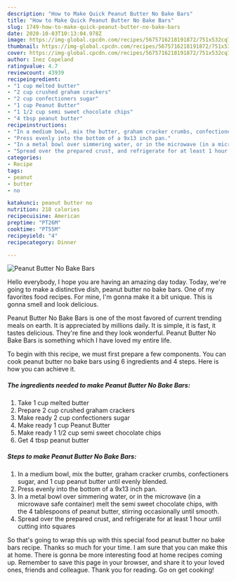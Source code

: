 ```yaml
---
description: "How to Make Quick Peanut Butter No Bake Bars"
title: "How to Make Quick Peanut Butter No Bake Bars"
slug: 1749-how-to-make-quick-peanut-butter-no-bake-bars
date: 2020-10-03T10:13:04.978Z
image: https://img-global.cpcdn.com/recipes/5675716218191872/751x532cq70/peanut-butter-no-bake-bars-recipe-main-photo.jpg
thumbnail: https://img-global.cpcdn.com/recipes/5675716218191872/751x532cq70/peanut-butter-no-bake-bars-recipe-main-photo.jpg
cover: https://img-global.cpcdn.com/recipes/5675716218191872/751x532cq70/peanut-butter-no-bake-bars-recipe-main-photo.jpg
author: Inez Copeland
ratingvalue: 4.7
reviewcount: 43939
recipeingredient:
- "1 cup melted butter"
- "2 cup crushed graham crackers"
- "2 cup confectioners sugar"
- "1 cup Peanut Butter"
- "1 1/2 cup semi sweet chocolate chips"
- "4 tbsp peanut butter"
recipeinstructions:
- "In a medium bowl, mix the butter, graham cracker crumbs, confectioners sugar, and 1 cup peanut butter until evenly blended."
- "Press evenly into the bottom of a 9x13 inch pan."
- "In a metal bowl over simmering water, or in the microwave (in a microwave safe container) melt the semi sweet chocolate chips, with the 4 tablespoons of peanut butter, stirring occasionally until smooth."
- "Spread over the prepared crust, and refrigerate for at least 1 hour until cutting into squares"
categories:
- Recipe
tags:
- peanut
- butter
- no

katakunci: peanut butter no 
nutrition: 218 calories
recipecuisine: American
preptime: "PT26M"
cooktime: "PT55M"
recipeyield: "4"
recipecategory: Dinner

---
```



![Peanut Butter No Bake Bars](https://img-global.cpcdn.com/recipes/5675716218191872/751x532cq70/peanut-butter-no-bake-bars-recipe-main-photo.jpg)

Hello everybody, I hope you are having an amazing day today. Today, we're going to make a distinctive dish, peanut butter no bake bars. One of my favorites food recipes. For mine, I'm gonna make it a bit unique. This is gonna smell and look delicious.



Peanut Butter No Bake Bars is one of the most favored of current trending meals on earth. It is appreciated by millions daily. It is simple, it is fast, it tastes delicious. They're fine and they look wonderful. Peanut Butter No Bake Bars is something which I have loved my entire life.


To begin with this recipe, we must first prepare a few components. You can cook peanut butter no bake bars using 6 ingredients and 4 steps. Here is how you can achieve it.

<!--inarticleads1-->

##### The ingredients needed to make Peanut Butter No Bake Bars:

1. Take 1 cup melted butter
1. Prepare 2 cup crushed graham crackers
1. Make ready 2 cup confectioners sugar
1. Make ready 1 cup Peanut Butter
1. Make ready 1 1/2 cup semi sweet chocolate chips
1. Get 4 tbsp peanut butter




<!--inarticleads2-->

##### Steps to make Peanut Butter No Bake Bars:

1. In a medium bowl, mix the butter, graham cracker crumbs, confectioners sugar, and 1 cup peanut butter until evenly blended.
1. Press evenly into the bottom of a 9x13 inch pan.
1. In a metal bowl over simmering water, or in the microwave (in a microwave safe container) melt the semi sweet chocolate chips, with the 4 tablespoons of peanut butter, stirring occasionally until smooth.
1. Spread over the prepared crust, and refrigerate for at least 1 hour until cutting into squares




So that's going to wrap this up with this special food peanut butter no bake bars recipe. Thanks so much for your time. I am sure that you can make this at home. There is gonna be more interesting food at home recipes coming up. Remember to save this page in your browser, and share it to your loved ones, friends and colleague. Thank you for reading. Go on get cooking!
